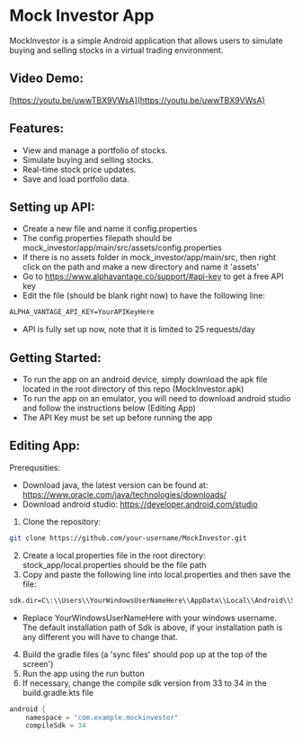 # Mock Investor App  
MockInvestor is a simple Android application that allows users to simulate buying and selling stocks in a virtual trading environment.

## Video Demo:
[https://youtu.be/uwwTBX9VWsA](https://youtu.be/uwwTBX9VWsA)  
## Features:
- View and manage a portfolio of stocks.
- Simulate buying and selling stocks.
- Real-time stock price updates.
- Save and load portfolio data.

## Setting up API:
- Create a new file and name it config.properties
- The config.properties filepath should be mock_investor/app/main/src/assets/config.properties
- If there is no assets folder in mock_investor/app/main/src, then right click on the path and make a new directory and name it 'assets'
- Go to https://www.alphavantage.co/support/#api-key to get a free API key
- Edit the file (should be blank right now) to have the following line:
```txt
ALPHA_VANTAGE_API_KEY=YourAPIKeyHere
```
- API is fully set up now, note that it is limited to 25 requests/day

## Getting Started:
- To run the app on an android device, simply download the apk file located in the root directory of this repo (MockInvestor.apk)
- To run the app on an emulator, you will need to download android studio and follow the instructions below (Editing App)
- The API Key must be set up before running the app

## Editing App:
Prerequsities:  
- Download java, the latest version can be found at: https://www.oracle.com/java/technologies/downloads/
- Download android studio: https://developer.android.com/studio
1. Clone the repository:
```bash
git clone https://github.com/your-username/MockInvestor.git
```  
2. Create a local.properties file in the root directory: stock_app/local.properties should be the file path   
3. Copy and paste the following line into local.properties and then save the file: 
```txt
sdk.dir=C\:\\Users\\YourWindowsUserNameHere\\AppData\\Local\\Android\\Sdk
```
- Replace YourWindowsUserNameHere with your windows username. The default installation path of Sdk is above, if your installation path is any different you will have to change that.  
4. Build the gradle files (a 'sync files' should pop up at the top of the screen')  
5. Run the app using the run button 
6. If necessary, change the compile sdk version from 33 to 34 in the build.gradle.kts file
```kts
android {
    namespace = "com.example.mockinvestor"
    compileSdk = 34
```
